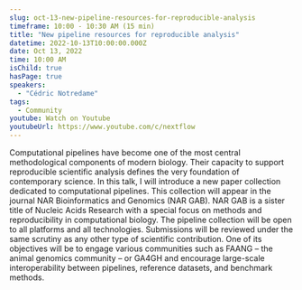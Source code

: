```yaml
---
slug: oct-13-new-pipeline-resources-for-reproducible-analysis
timeframe: 10:00 - 10:30 AM (15 min)
title: "New pipeline resources for reproducible analysis"
datetime: 2022-10-13T10:00:00.000Z
date: Oct 13, 2022
time: 10:00 AM
isChild: true
hasPage: true
speakers:
  - "Cédric Notredame"
tags:
  - Community
youtube: Watch on Youtube
youtubeUrl: https://www.youtube.com/c/nextflow
---
```

Computational pipelines have become one of the most central methodological components of modern biology. Their capacity to support reproducible scientific analysis defines the very foundation of contemporary science. In this talk, I will introduce a new paper collection dedicated to computational pipelines. This collection will appear in the journal  NAR Bioinformatics and Genomics (NAR GAB). NAR GAB is a sister title of Nucleic Acids Research with a special focus on methods and reproducibility in computational biology. The pipeline collection will be open to all platforms and all technologies. Submissions will be reviewed under the same scrutiny as any other type of scientific contribution. One of its objectives will be to engage various communities such as FAANG – the animal genomics community – or GA4GH and encourage large-scale interoperability between pipelines, reference datasets, and benchmark methods.
